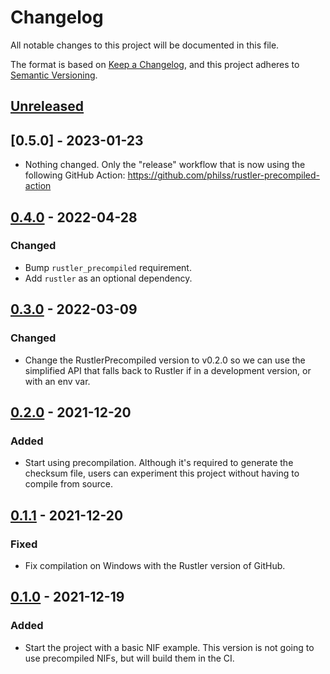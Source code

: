 # Changelog
All notable changes to this project will be documented in this file.

The format is based on [Keep a Changelog](https://keepachangelog.com/en/1.0.0/),
and this project adheres to [Semantic Versioning](https://semver.org/spec/v2.0.0.html).

## [Unreleased]

## [0.5.0] - 2023-01-23

- Nothing changed. Only the "release" workflow that is now using the following GitHub Action:
  https://github.com/philss/rustler-precompiled-action 

## [0.4.0] - 2022-04-28

### Changed

- Bump `rustler_precompiled` requirement.
- Add `rustler` as an optional dependency.

## [0.3.0] - 2022-03-09

### Changed

- Change the RustlerPrecompiled version to v0.2.0 so we can use the simplified API
that falls back to Rustler if in a development version, or with an env var.

## [0.2.0] - 2021-12-20

### Added

- Start using precompilation. Although it's required to generate the checksum file,
users can experiment this project without having to compile from source.

## [0.1.1] - 2021-12-20

### Fixed

- Fix compilation on Windows with the Rustler version of GitHub.

## [0.1.0] - 2021-12-19

### Added

- Start the project with a basic NIF example. This version is not going to use
precompiled NIFs, but will build them in the CI.

[Unreleased]: https://github.com/philss/rustler_precompilation_example/compare/v0.4.0...HEAD
[0.4.0]: https://github.com/philss/rustler_precompilation_example/compare/v0.3.0...v0.4.0
[0.3.0]: https://github.com/philss/rustler_precompilation_example/compare/v0.2.0...v0.3.0
[0.2.0]: https://github.com/philss/rustler_precompilation_example/compare/v0.1.1...v0.2.0
[0.1.1]: https://github.com/philss/rustler_precompilation_example/compare/v0.1.0...v0.1.1
[0.1.0]: https://github.com/philss/rustler_precompilation_example/releases/tag/v0.1.0
